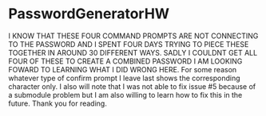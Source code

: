 # PasswordGeneratorHW

I KNOW THAT THESE FOUR COMMAND PROMPTS ARE NOT CONNECTING TO THE PASSWORD AND I SPENT FOUR DAYS 
TRYING TO PIECE THESE TOGETHER IN AROUND 30 DIFFERENT WAYS. SADLY I COULDNT GET ALL FOUR OF THESE TO CREATE A COMBINED PASSWORD
I AM LOOKING FOWARD TO LEARNING WHAT I DID WRONG HERE. For some reason whatever type of confirm prompt I leave last shows the corresponding
character only. I also will note that I was not able to fix issue #5 because of a submodule problem but I am also willing to learn 
how to fix this in the future. Thank you for reading. 
